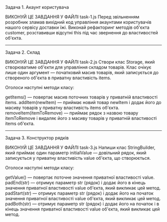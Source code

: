 Задача 1. Акаунт користувача

ВИКОНУЙ ЦЕ ЗАВДАННЯ У ФАЙЛІ task-1.js Перед звільненням розробник зламав вихідний код управління
акаунтами користувачів нашого сервісу доставки їжі. Виконай рефакторинг методів об'єкта customer,
розставивши відсутні this під час звернення до властивостей об'єкта.

---

Задача 2. Склад

ВИКОНУЙ ЦЕ ЗАВДАННЯ У ФАЙЛІ task-2.js Створи клас Storage, який створюватиме об'єкти для управління
складом товарів. Клас очікує лише один аргумент — початковий масив товарів, який записується до
створеного об'єкта в приватну властивість items.

Оголоси наступні методи класу:

getItems() — повертає масив поточних товарів у приватній властивості items. addItem(newItem) —
приймає новий товар newItem і додає його до масиву товарів у приватну властивість items об'єкта.
removeItem(itemToRemove) — приймає рядок з назвою товару itemToRemove і видаляє його з масиву
товарів у приватній властивості items об'єкта.

---

Задача 3. Конструктор рядків

ВИКОНУЙ ЦЕ ЗАВДАННЯ У ФАЙЛІ task-3.js Напиши клас StringBuilder, який приймає один параметр
initialValue — довільний рядок, який записується у приватну властивість value об'єкта, що
створюється.

Оголоси наступні методи класу:

getValue() — повертає поточне значення приватної властивості value. padEnd(str) — отримує параметр
str (рядок) і додає його в кінець значення приватної властивості value об'єкта, який викликає цей
метод. padStart(str) — отримує параметр str (рядок) і додає його на початок значення приватної
властивості value об'єкта, який викликає цей метод. padBoth(str) — отримує параметр str (рядок) і
додає його на початок і в кінець значення приватної властивості value об'єкта, який викликає цей
метод.
